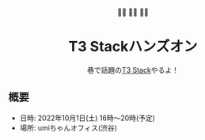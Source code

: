 <p align="center">
🏋️‍♀️ 🏋️‍♀️ 🏋️‍♀️
</p>

<h1 align="center">
  T3 Stackハンズオン
</h1>

<p align="center">
  巷で話題の<a rel="noopener noreferrer" target="_blank" href="https://init.tips">T3 Stack</a>やるよ！
</p>

## 概要

- 日時: 2022年10月1日(土) 16時〜20時(予定)
- 場所: umiちゃんオフィス(渋谷)

